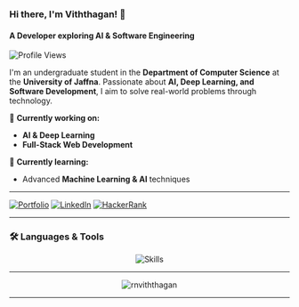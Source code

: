 ### Hi there, I'm Viththagan! 👋
#### A Developer exploring AI & Software Engineering

<p align="left">
  <img src="https://komarev.com/ghpvc/?username=rnviththagan&label=Profile%20Views&color=0e75b6&style=flat" alt="Profile Views" />
</p>

I'm an undergraduate student in the **Department of Computer Science** at the **University of Jaffna**. Passionate about **AI, Deep Learning, and Software Development**, I aim to solve real-world problems through technology.

🔭 **Currently working on:**
- **AI & Deep Learning**
- **Full-Stack Web Development**

🌱 **Currently learning:**
- Advanced **Machine Learning & AI** techniques

---
[![Portfolio](https://img.shields.io/badge/Portfolio-000000?style=for-the-badge&logo=github&logoColor=white)](https://rnviththagan.github.io/me)
[![LinkedIn](https://img.shields.io/badge/LinkedIn-0077B5?style=for-the-badge&logo=linkedin&logoColor=white)](https://linkedin.com/in/viththagan-roy-nesarajah)
[![HackerRank](https://img.shields.io/badge/HackerRank-00EA64?style=for-the-badge&logo=hackerrank&logoColor=white)](https://www.hackerrank.com/RNViththagan)

---

### 🛠 Languages & Tools
<p align="center">
  <img src="https://skillicons.dev/icons?i=python,react,nodejs,mysql,pytorch,git" alt="Skills" />
</p>

---

<p align="center">
<!--   <img src="https://github-readme-stats.vercel.app/api/top-langs?username=RNViththagan&show_icons=true&locale=en&layout=compact" alt="rnviththagan" /> -->
<!--   <img src="https://github-readme-stats.vercel.app/api?username=RNViththagan&show_icons=true&locale=en&layout=compact" alt="rnviththagan" /> -->
  <img src="https://github-readme-streak-stats.herokuapp.com/?user=RNViththagan&" alt="rnviththagan" />
</p>

---
